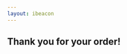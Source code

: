 ```yaml
---
layout: ibeacon
---
```


## Thank you for your order!

<script>
if (window.localStorage.getItem("lastViewedItemForPurchase").indexOf("RadBeacon Custom ID") >= 0)  { 
  window.location = 'https://docs.google.com/forms/d/1Y4eTiGJZCf41KQYstokpKl1cCOj71QtKy4Vcr5pUPk0/viewform'; 
}

</script>
